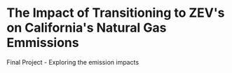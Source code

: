 # The Impact of Transitioning to ZEV's on California's Natural Gas Emmissions
Final Project - Exploring the emission impacts 
